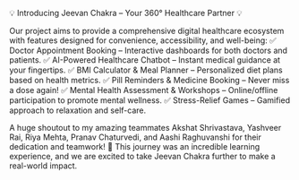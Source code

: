 💡 Introducing Jeevan Chakra – Your 360° Healthcare Partner 💡

Our project aims to provide a comprehensive digital healthcare ecosystem with features designed for convenience, accessibility, and well-being:
✅ Doctor Appointment Booking – Interactive dashboards for both doctors and patients.
✅ AI-Powered Healthcare Chatbot – Instant medical guidance at your fingertips.
✅ BMI Calculator & Meal Planner – Personalized diet plans based on health metrics.
✅ Pill Reminders & Medicine Booking – Never miss a dose again!
✅ Mental Health Assessment & Workshops – Online/offline participation to promote mental wellness.
✅ Stress-Relief Games – Gamified approach to relaxation and self-care.

A huge shoutout to my amazing teammates Akshat Shrivastava, Yashveer Rai, Riya Mehta, Pranav Chaturvedi, and Aashi Raghuvanshi for their dedication and teamwork! 💪 This journey was an incredible learning experience, and we are excited to take Jeevan Chakra further to make a real-world impact.
